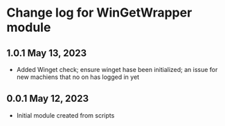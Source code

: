 # Change log for WinGetWrapper module

## 1.0.1 May 13, 2023

- Added Winget check; ensure winget hase been initialized; an issue for new machiens that no on has logged in yet

## 0.0.1 May 12, 2023

- Initial module created from scripts
